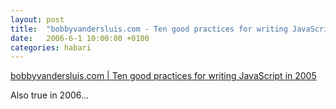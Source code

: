 ```yaml
---
layout: post
title:  "bobbyvandersluis.com - Ten good practices for writing JavaScript in 2005"
date:   2006-6-1 10:00:00 +0100
categories: habari
---
```

<a href="http://www.bobbyvandersluis.com/articles/goodpractices.php">bobbyvandersluis.com | Ten good practices for writing JavaScript in 2005</a>

Also true in 2006...